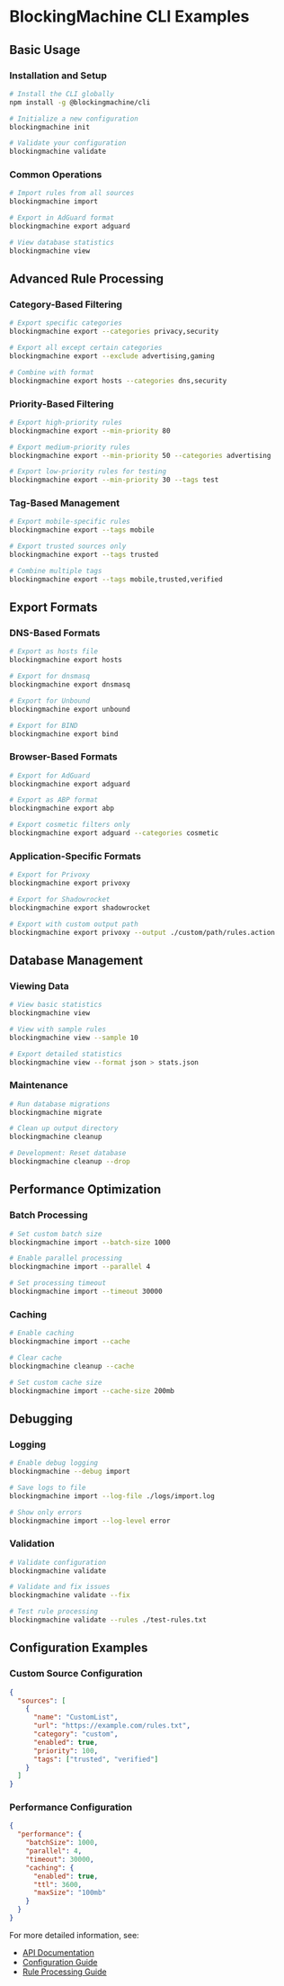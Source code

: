 # BlockingMachine CLI Examples

## Basic Usage

### Installation and Setup
```bash
# Install the CLI globally
npm install -g @blockingmachine/cli

# Initialize a new configuration
blockingmachine init

# Validate your configuration
blockingmachine validate
```

### Common Operations
```bash
# Import rules from all sources
blockingmachine import

# Export in AdGuard format
blockingmachine export adguard

# View database statistics
blockingmachine view
```

## Advanced Rule Processing

### Category-Based Filtering
```bash
# Export specific categories
blockingmachine export --categories privacy,security

# Export all except certain categories
blockingmachine export --exclude advertising,gaming

# Combine with format
blockingmachine export hosts --categories dns,security
```

### Priority-Based Filtering
```bash
# Export high-priority rules
blockingmachine export --min-priority 80

# Export medium-priority rules
blockingmachine export --min-priority 50 --categories advertising

# Export low-priority rules for testing
blockingmachine export --min-priority 30 --tags test
```

### Tag-Based Management
```bash
# Export mobile-specific rules
blockingmachine export --tags mobile

# Export trusted sources only
blockingmachine export --tags trusted

# Combine multiple tags
blockingmachine export --tags mobile,trusted,verified
```

## Export Formats

### DNS-Based Formats
```bash
# Export as hosts file
blockingmachine export hosts

# Export for dnsmasq
blockingmachine export dnsmasq

# Export for Unbound
blockingmachine export unbound

# Export for BIND
blockingmachine export bind
```

### Browser-Based Formats
```bash
# Export for AdGuard
blockingmachine export adguard

# Export as ABP format
blockingmachine export abp

# Export cosmetic filters only
blockingmachine export adguard --categories cosmetic
```

### Application-Specific Formats
```bash
# Export for Privoxy
blockingmachine export privoxy

# Export for Shadowrocket
blockingmachine export shadowrocket

# Export with custom output path
blockingmachine export privoxy --output ./custom/path/rules.action
```

## Database Management

### Viewing Data
```bash
# View basic statistics
blockingmachine view

# View with sample rules
blockingmachine view --sample 10

# Export detailed statistics
blockingmachine view --format json > stats.json
```

### Maintenance
```bash
# Run database migrations
blockingmachine migrate

# Clean up output directory
blockingmachine cleanup

# Development: Reset database
blockingmachine cleanup --drop
```

## Performance Optimization

### Batch Processing
```bash
# Set custom batch size
blockingmachine import --batch-size 1000

# Enable parallel processing
blockingmachine import --parallel 4

# Set processing timeout
blockingmachine import --timeout 30000
```

### Caching
```bash
# Enable caching
blockingmachine import --cache

# Clear cache
blockingmachine cleanup --cache

# Set custom cache size
blockingmachine import --cache-size 200mb
```

## Debugging

### Logging
```bash
# Enable debug logging
blockingmachine --debug import

# Save logs to file
blockingmachine import --log-file ./logs/import.log

# Show only errors
blockingmachine import --log-level error
```

### Validation
```bash
# Validate configuration
blockingmachine validate

# Validate and fix issues
blockingmachine validate --fix

# Test rule processing
blockingmachine validate --rules ./test-rules.txt
```

## Configuration Examples

### Custom Source Configuration
```json
{
  "sources": [
    {
      "name": "CustomList",
      "url": "https://example.com/rules.txt",
      "category": "custom",
      "enabled": true,
      "priority": 100,
      "tags": ["trusted", "verified"]
    }
  ]
}
```

### Performance Configuration
```json
{
  "performance": {
    "batchSize": 1000,
    "parallel": 4,
    "timeout": 30000,
    "caching": {
      "enabled": true,
      "ttl": 3600,
      "maxSize": "100mb"
    }
  }
}
```

For more detailed information, see:
- [API Documentation](./API.md)
- [Configuration Guide](./guides/configuration.md)
- [Rule Processing Guide](./guides/rule-processing.md)